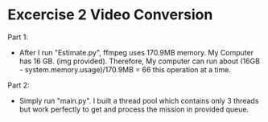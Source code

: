 # Excercise 2 Video Conversion
Part 1:
  * After I run "Estimate.py", ffmpeg uses 170.9MB memory. My Computer has 16 GB. (img provided). Therefore, My computer can run about (16GB - system.memory.usage)/170.9MB = 66 this operation at a time.

Part 2:
  * Simply run "main.py". I built a thread pool which contains only 3 threads but work perfectly to get and process the mission in provided     queue.
